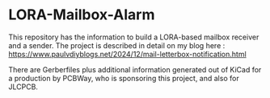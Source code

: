 # LORA-Mailbox-Alarm
This repository has the information to build a LORA-based mailbox receiver and a sender.
The project is described in detail on my blog here : 
https://www.paulvdiyblogs.net/2024/12/mail-letterbox-notification.html

There are Gerberfiles plus additional information generated out of KiCad for a production by PCBWay, who is sponsoring this project, and also for JLCPCB.

